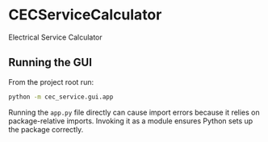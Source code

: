 # CECServiceCalculator
Electrical Service Calculator

## Running the GUI

From the project root run:

```bash
python -m cec_service.gui.app
```

Running the `app.py` file directly can cause import errors because it relies on
package-relative imports. Invoking it as a module ensures Python sets up the
package correctly.
